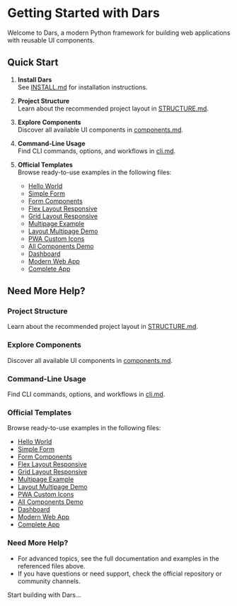 # Getting Started with Dars

Welcome to Dars, a modern Python framework for building web applications with reusable UI components.

## Quick Start

1. **Install Dars**  
   See [INSTALL.md](../INSTALL.md) for installation instructions.

2. **Project Structure**  
   Learn about the recommended project layout in [STRUCTURE.md](../STRUCTURE.md).

3. **Explore Components**  
   Discover all available UI components in [components.md](components.md).

4. **Command-Line Usage**  
   Find CLI commands, options, and workflows in [cli.md](cli.md).

5. **Official Templates**  
   Browse ready-to-use examples in the following files:
   - [Hello World](template_hello_world.md)
   - [Simple Form](template_simple_form.md)
   - [Form Components](template_form_components.md)
   - [Flex Layout Responsive](template_flex_layout_responsive.md)
   - [Grid Layout Responsive](template_grid_layout_responsive.md)
   - [Multipage Example](template_multipage_example.md)
   - [Layout Multipage Demo](template_layout_multipage_demo.md)
   - [PWA Custom Icons](template_pwa_custom_icons.md)
   - [All Components Demo](template_all_components_demo.md)
   - [Dashboard](template_dashboard.md)
   - [Modern Web App](template_modern_web_app.md)
   - [Complete App](template_complete_app.md)

## Need More Help?

### Project Structure  
   Learn about the recommended project layout in [STRUCTURE.md](../STRUCTURE.md).

### Explore Components  
   Discover all available UI components in [components.md](components.md).

### Command-Line Usage  
   Find CLI commands, options, and workflows in [cli.md](cli.md).

### Official Templates  
   Browse ready-to-use examples in the following files:
   - [Hello World](template_hello_world.md)
   - [Simple Form](template_simple_form.md)
   - [Form Components](template_form_components.md)
   - [Flex Layout Responsive](template_flex_layout_responsive.md)
   - [Grid Layout Responsive](template_grid_layout_responsive.md)
   - [Multipage Example](template_multipage_example.md)
   - [Layout Multipage Demo](template_layout_multipage_demo.md)
   - [PWA Custom Icons](template_pwa_custom_icons.md)
   - [All Components Demo](template_all_components_demo.md)
   - [Dashboard](template_dashboard.md)
   - [Modern Web App](template_modern_web_app.md)
   - [Complete App](template_complete_app.md)

### Need More Help?
- For advanced topics, see the full documentation and examples in the referenced files above.
- If you have questions or need support, check the official repository or community channels.

Start building with Dars...